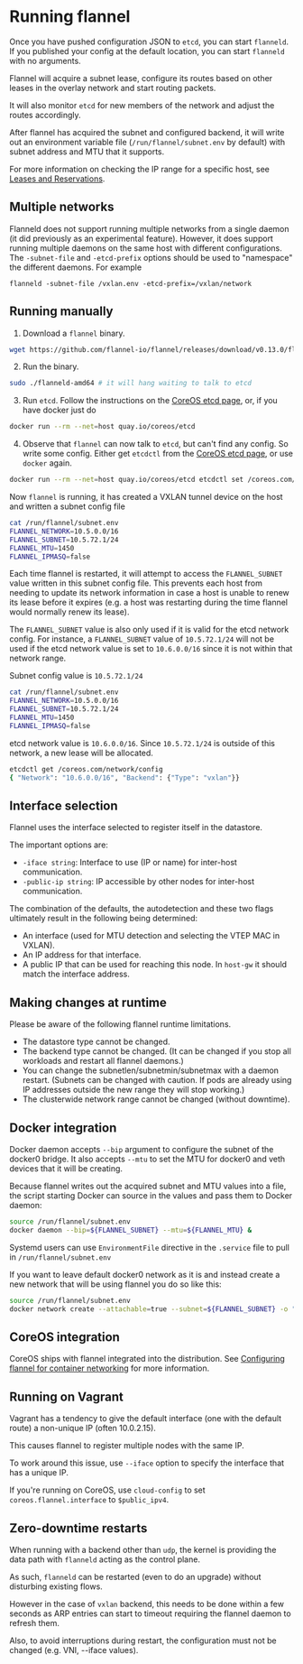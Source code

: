 # Running flannel

Once you have pushed configuration JSON to `etcd`, you can start `flanneld`. If you published your config at the default location, you can start `flanneld` with no arguments.

Flannel will acquire a subnet lease, configure its routes based on other leases in the overlay network and start routing packets.

It will also monitor `etcd` for new members of the network and adjust the routes accordingly.

After flannel has acquired the subnet and configured backend, it will write out an environment variable file (`/run/flannel/subnet.env` by default) with subnet address and MTU that it supports.

For more information on checking the IP range for a specific host, see [Leases and Reservations][leases].

## Multiple networks

Flanneld does not support running multiple networks from a single daemon (it did previously as an experimental feature).
However, it does support running multiple daemons on the same host with different configurations. The `-subnet-file` and `-etcd-prefix` options should be used to "namespace" the different daemons.
For example
```
flanneld -subnet-file /vxlan.env -etcd-prefix=/vxlan/network
```

## Running manually

1. Download a `flannel` binary.
```bash
wget https://github.com/flannel-io/flannel/releases/download/v0.13.0/flanneld-amd64 && chmod +x flanneld-amd64
```
2. Run the binary.
```bash
sudo ./flanneld-amd64 # it will hang waiting to talk to etcd
```
3. Run `etcd`. Follow the instructions on the [CoreOS etcd page][coreos-etcd], or, if you have docker just do
```bash
docker run --rm --net=host quay.io/coreos/etcd
```
4. Observe that `flannel` can now talk to `etcd`, but can't find any config. So write some config. Either get `etcdctl` from the [CoreOS etcd page][coreos-etcd], or use `docker` again.
```bash
docker run --rm --net=host quay.io/coreos/etcd etcdctl set /coreos.com/network/config '{ "Network": "10.5.0.0/16", "Backend": {"Type": "vxlan"}}'
```
Now `flannel` is running, it has created a VXLAN tunnel device on the host and written a subnet config file

```bash
cat /run/flannel/subnet.env
FLANNEL_NETWORK=10.5.0.0/16
FLANNEL_SUBNET=10.5.72.1/24
FLANNEL_MTU=1450
FLANNEL_IPMASQ=false
```
Each time flannel is restarted, it will attempt to access the `FLANNEL_SUBNET` value written in this subnet config file. This prevents each host from needing to update its network information in case a host is unable to renew its lease before it expires (e.g. a host was restarting during the time flannel would normally renew its lease).

The `FLANNEL_SUBNET` value is also only used if it is valid for the etcd network config. For instance, a `FLANNEL_SUBNET` value of `10.5.72.1/24` will not be used if the etcd network value is set to `10.6.0.0/16` since it is not within that network range.

Subnet config value is `10.5.72.1/24`
```bash
cat /run/flannel/subnet.env
FLANNEL_NETWORK=10.5.0.0/16
FLANNEL_SUBNET=10.5.72.1/24
FLANNEL_MTU=1450
FLANNEL_IPMASQ=false
```
etcd network value is `10.6.0.0/16`. Since `10.5.72.1/24` is outside of this network, a new lease will be allocated.
```bash
etcdctl get /coreos.com/network/config
{ "Network": "10.6.0.0/16", "Backend": {"Type": "vxlan"}}
```

## Interface selection

Flannel uses the interface selected to register itself in the datastore.

The important options are:
* `-iface string`: Interface to use (IP or name) for inter-host communication.
* `-public-ip string`: IP accessible by other nodes for inter-host communication.

The combination of the defaults, the autodetection and these two flags ultimately result in the following being determined:
* An interface (used for MTU detection and selecting the VTEP MAC in VXLAN).
* An IP address for that interface.
* A public IP that can be used for reaching this node. In `host-gw` it should match the interface address.

## Making changes at runtime

Please be aware of the following flannel runtime limitations.
* The datastore type cannot be changed.
* The backend type cannot be changed. (It can be changed if you stop all workloads and restart all flannel daemons.)
* You can change the subnetlen/subnetmin/subnetmax with a daemon restart. (Subnets can be changed with caution. If pods are already using IP addresses outside the new range they will stop working.)
* The clusterwide network range cannot be changed (without downtime).

## Docker integration

Docker daemon accepts `--bip` argument to configure the subnet of the docker0 bridge.
It also accepts `--mtu` to set the MTU for docker0 and veth devices that it will be creating.

Because flannel writes out the acquired subnet and MTU values into a file, the script starting Docker can source in the values and pass them to Docker daemon:
```bash
source /run/flannel/subnet.env
docker daemon --bip=${FLANNEL_SUBNET} --mtu=${FLANNEL_MTU} &
```

Systemd users can use `EnvironmentFile` directive in the `.service` file to pull in `/run/flannel/subnet.env`

If you want to leave default docker0 network as it is and instead create a new network that will be using flannel you do so like this:
```bash
source /run/flannel/subnet.env
docker network create --attachable=true --subnet=${FLANNEL_SUBNET} -o "com.docker.network.driver.mtu"=${FLANNEL_MTU} flannel
```

## CoreOS integration

CoreOS ships with flannel integrated into the distribution.
See [Configuring flannel for container networking][configuring-flannel] for more information.

## Running on Vagrant

Vagrant has a tendency to give the default interface (one with the default route) a non-unique IP (often 10.0.2.15).

This causes flannel to register multiple nodes with the same IP.

To work around this issue, use `--iface` option to specify the interface that has a unique IP.

If you're running on CoreOS, use `cloud-config` to set `coreos.flannel.interface` to `$public_ipv4`.

## Zero-downtime restarts

When running with a backend other than `udp`, the kernel is providing the data path with `flanneld` acting as the control plane.

As such, `flanneld` can be restarted (even to do an upgrade) without disturbing existing flows.

However in the case of `vxlan` backend, this needs to be done within a few seconds as ARP entries can start to timeout requiring the flannel daemon to refresh them.

Also, to avoid interruptions during restart, the configuration must not be changed (e.g. VNI, --iface values).


[coreos-etcd]: https://github.com/coreos/etcd/blob/master/Documentation/dev-guide/local_cluster.md
[configuring-flannel]: https://coreos.com/docs/cluster-management/setup/flannel-config/
[leases]: reservations.md
